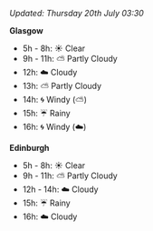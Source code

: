 *Updated: Thursday 20th July 03:30*

**Glasgow**

* 5h - 8h: :sunny: Clear
* 9h - 11h: :partly_sunny: Partly Cloudy
* 12h: :cloud: Cloudy
* 13h: :partly_sunny: Partly Cloudy
* 14h: :cyclone: Windy (:partly_sunny:)
* 15h: :umbrella: Rainy
* 16h: :cyclone: Windy (:cloud:)

**Edinburgh**

* 5h - 8h: :sunny: Clear
* 9h - 11h: :partly_sunny: Partly Cloudy
* 12h - 14h: :cloud: Cloudy
* 15h: :umbrella: Rainy
* 16h: :cloud: Cloudy

